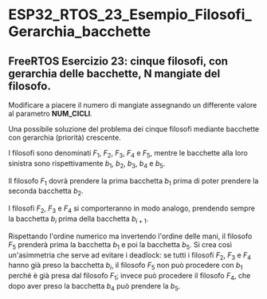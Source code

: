 # ESP32_RTOS_23_Esempio_Filosofi_Gerarchia_bacchette

## FreeRTOS Esercizio 23: cinque filosofi, con gerarchia delle bacchette, N mangiate del filosofo.

Modificare a piacere il numero di mangiate assegnando un differente valore al parametro __NUM_CICLI__.

Una possibile soluzione del problema dei cinque filosofi mediante bacchette con gerarchia (priorità) crescente.

I filosofi sono denominati $F_1$, $F_2$, $F_3$, $F_4$ e $F_5$, mentre le bacchette alla loro sinistra sono rispettivamente
$b_1$, $b_2$, $b_3$, $b_4$ e $b_5$.

Il filosofo $F_1$ dovrà prendere la prima bacchetta $b_1$ prima di poter prendere la seconda bacchetta $b_2$.

I filosofi $F_2$, $F_3$ e $F_4$ si comporteranno in modo analogo, prendendo sempre la bacchetta $b_i$ prima della bacchetta $b_{i+1}$.

Rispettando l'ordine numerico ma invertendo l'ordine delle mani, il filosofo $F_5$ prenderà prima la bacchetta $b_1$ e poi la bacchetta $b_5$. 
Si crea così un'asimmetria che serve ad evitare i deadlock: se tutti i filosofi $F_2$, $F_3$ e $F_4$ hanno già preso la bacchetta $b_i$, 
il filosofo $F_5$ non può procedere con $b_1$ perché è già presa dal filosofo $F_1$; invece può procedere il filosofo $F_4$, che dopo aver preso
la bacchetta $b_4$ può prendere la $b_5$.

